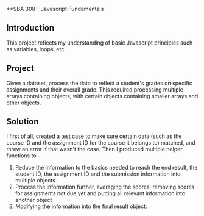 **SBA 308 - Javascript Fundamentals
## Introduction
This project reflects my understanding of basic Javascript principles such as variables, loops, etc.

## Project
Given a dataset, process the data to reflect a student's grades on specific assignments and their overall grade. This required processing multiple arrays containing objects, with certain objects containing smaller arrays and other objects.
 
## Solution
I first of all, created a test case to make sure certain data (such as the course ID and the assignment ID for the course it belongs to) matched, and threw an error if that wasn't the case. Then I produced multiple helper functions to -
1. Reduce the information to the basics needed to reach the end result, the student ID, the assignment ID and the submission information into multiple objects.
2. Process the information further, averaging the scores, removing scores for assignments not due yet and putting all relevant information into another object
3. Modifying the information into the final result object.

   
